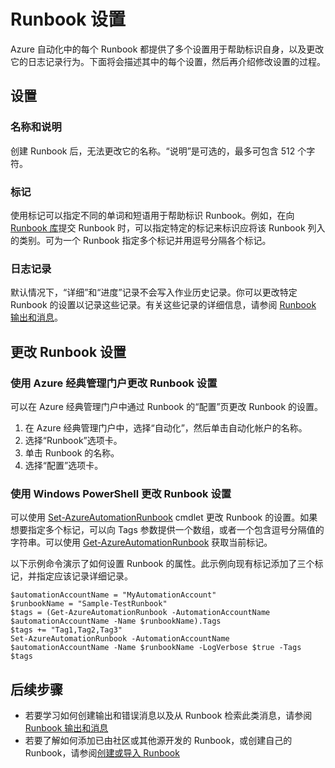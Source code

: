 <properties
    pageTitle="Runbook 设置 | Azure"
    description="介绍 Azure 自动化中 Runbook 的配置设置，以及如何使用 Azure 经典管理门户和 Windows PowerShell 更改这些设置。"
    services="automation"
    documentationcenter=""
    author="mgoedtel"
    manager="stevenka"
    editor="tysonn" />  

<tags
    ms.assetid="a726f20c-a952-48b8-88ee-36d76aa3ac61"
    ms.service="automation"
    ms.devlang="na"
    ms.topic="article"
    ms.tgt_pltfrm="na"
    ms.workload="infrastructure-services"
    ms.date="11/11/2016"
    wacn.date="01/09/2017"
    ms.author="bwren" />  


# Runbook 设置
Azure 自动化中的每个 Runbook 都提供了多个设置用于帮助标识自身，以及更改它的日志记录行为。下面将会描述其中的每个设置，然后再介绍修改设置的过程。

## 设置
### 名称和说明
创建 Runbook 后，无法更改它的名称。“说明”是可选的，最多可包含 512 个字符。

### 标记
使用标记可以指定不同的单词和短语用于帮助标识 Runbook。例如，在向 [Runbook 库](/documentation/articles/automation-runbook-gallery/)提交 Runbook 时，可以指定特定的标记来标识应将该 Runbook 列入的类别。可为一个 Runbook 指定多个标记并用逗号分隔各个标记。

### 日志记录
默认情况下，“详细”和“进度”记录不会写入作业历史记录。你可以更改特定 Runbook 的设置以记录这些记录。有关这些记录的详细信息，请参阅 [Runbook 输出和消息](/documentation/articles/automation-runbook-output-and-messages/)。

## 更改 Runbook 设置

### 使用 Azure 经典管理门户更改 Runbook 设置
可以在 Azure 经典管理门户中通过 Runbook 的“配置”页更改 Runbook 的设置。

1. 在 Azure 经典管理门户中，选择“自动化”，然后单击自动化帐户的名称。
1. 选择“Runbook”选项卡。
1. 单击 Runbook 的名称。
1. 选择“配置”选项卡。

### 使用 Windows PowerShell 更改 Runbook 设置
可以使用 [Set-AzureAutomationRunbook](https://msdn.microsoft.com/zh-cn/library/dn690275.aspx) cmdlet 更改 Runbook 的设置。如果想要指定多个标记，可以向 Tags 参数提供一个数组，或者一个包含逗号分隔值的字符串。可以使用 [Get-AzureAutomationRunbook](https://msdn.microsoft.com/zh-cn/library/dn690278.aspx) 获取当前标记。

以下示例命令演示了如何设置 Runbook 的属性。此示例向现有标记添加了三个标记，并指定应该记录详细记录。

    $automationAccountName = "MyAutomationAccount"
    $runbookName = "Sample-TestRunbook"
    $tags = (Get-AzureAutomationRunbook -AutomationAccountName $automationAccountName -Name $runbookName).Tags
    $tags += "Tag1,Tag2,Tag3"
    Set-AzureAutomationRunbook -AutomationAccountName $automationAccountName -Name $runbookName -LogVerbose $true -Tags $tags

## 后续步骤
* 若要学习如何创建输出和错误消息以及从 Runbook 检索此类消息，请参阅 [Runbook 输出和消息](/documentation/articles/automation-runbook-output-and-messages/)
* 若要了解如何添加已由社区或其他源开发的 Runbook，或创建自己的 Runbook，请参阅[创建或导入 Runbook](/documentation/articles/automation-creating-importing-runbook/)

<!---HONumber=Mooncake_Quality_Review_0104_2017-->